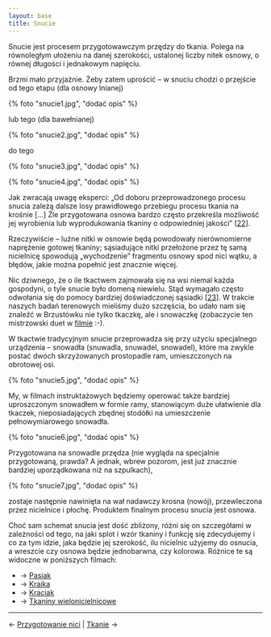 ```yaml
---
layout: base
title: Snucie
---
```


Snucie jest procesem przygotowawczym przędzy do tkania. Polega na równoległym ułożeniu na danej szerokości, ustalonej liczby nitek osnowy, o równej długości i jednakowym napięciu.

Brzmi mało przyjaźnie. Żeby zatem uprościć – w snuciu chodzi o przejście od tego etapu (dla osnowy lnianej)

{% foto "snucie1.jpg", "dodać opis" %}

lub tego (dla bawełnianej)

{% foto "snucie2.jpg", "dodać opis" %}

do tego 

{% foto "snucie3.jpg", "dodać opis" %}

{% foto "snucie4.jpg", "dodać opis" %}

Jak zwracają uwagę eksperci: „Od doboru przeprowadzonego procesu snucia zależą dalsze losy prawidłowego przebiegu procesu tkania na krośnie […] Źle przygotowana osnowa bardzo często przekreśla możliwość jej wyrobienia lub wyprodukowania tkaniny o odpowiedniej jakości” [[22][bibliografia]].

Rzeczywiście – luźne nitki w osnowie będą powodowały nierównomierne naprężenie gotowej tkaniny; sąsiadujące nitki przełożone przez tę samą nicielnicę spowodują „wychodzenie” fragmentu osnowy spod nici wątku, a błędów, jakie można popełnić jest znacznie więcej.

Nic dziwnego, że o ile tkactwem zajmowała się na wsi niemal każda gospodyni, o tyle snucie było domeną niewielu. Stąd wymagało często odwołania się do pomocy bardziej doświadczonej sąsiadki [[23][bibliografia]]. W trakcie naszych badań terenowych mieliśmy dużo szczęścia, bo udało nam się znaleźć w Brzustówku nie tylko tkaczkę, ale i snowaczkę (zobaczycie ten mistrzowski duet w [filmie](/snucie) :-).

W tkactwie tradycyjnym snucie przeprowadza się przy użyciu specjalnego urządzenia – snowadła (snuwadla, snuwadel, snowadel), które ma zwykle postać dwóch skrzyżowanych prostopadle ram, umieszczonych na obrotowej osi.

{% foto "snucie5.jpg", "dodać opis" %}

My, w filmach instruktażowych będziemy operować także bardziej uproszczonym snowadłem w formie ramy, stanowiącym duże ułatwienie dla tkaczek, nieposiadających zbędnej stodółki na umieszczenie pełnowymiarowego snowadła.

{% foto "snucie6.jpg", "dodać opis" %}

Przygotowana na snowadle przędza (nie wygląda na specjalnie przygotowaną, prawda? A jednak, wbrew pozorom, jest już znacznie bardziej uporządkowana niż na szpulkach),

{% foto "snucie7.jpg", "dodać opis" %}

zostaje następnie nawinięta na wał nadawczy krosna (nowój), przewleczona przez nicielnice i płochę. Produktem finalnym procesu snucia jest osnowa.

Choć sam schemat snucia jest dość zbliżony, różni się on szczegółami w zależności od tego, na jaki splot i wzór tkaniny i funkcję się zdecydujemy i co za tym idzie, jaka będzie jej szerokość, ilu nicielnic użyjemy do osnucia, a wreszcie czy osnowa będzie jednobarwna, czy kolorowa. Różnice te są widoczne w poniższych filmach:

- → [Pasiak](/snucie/pasiak/#main)
- → [Krajka](/snucie/krajka/#main)
- → [Kraciak](/snucie/kraciak/#main)
- → [Tkaniny wielonicielnicowe](/snucie/tkaniny-wielonicielnicowe/#main)

---

← [Przygotowanie nici](/przygotowanie-nici/#main) | [Tkanie](/tkanie/#main) →

[bibliografia]: /bibliografia/#main